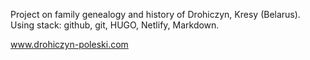 Project on family genealogy and history of Drohiczyn, Kresy (Belarus).
Using stack: github, git, HUGO, Netlify, Markdown.

www.drohiczyn-poleski.com
